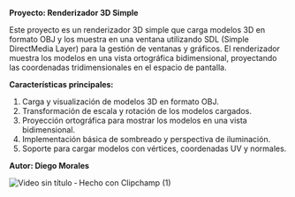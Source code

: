 **Proyecto: Renderizador 3D Simple**

Este proyecto es un renderizador 3D simple que carga modelos 3D en formato OBJ y los muestra en una ventana utilizando SDL (Simple DirectMedia Layer) para la gestión de ventanas y gráficos. El renderizador muestra los modelos en una vista ortográfica bidimensional, proyectando las coordenadas tridimensionales en el espacio de pantalla.

**Características principales:**

1. Carga y visualización de modelos 3D en formato OBJ.
2. Transformación de escala y rotación de los modelos cargados.
3. Proyección ortográfica para mostrar los modelos en una vista bidimensional.
4. Implementación básica de sombreado y perspectiva de iluminación.
5. Soporte para cargar modelos con vértices, coordenadas UV y normales.

**Autor: Diego Morales**

![Video sin título ‐ Hecho con Clipchamp (1)](https://github.com/Diego2250/UsingGLM/assets/77738746/3ecc7c4f-5f49-4253-b225-b6dbeb735026)
